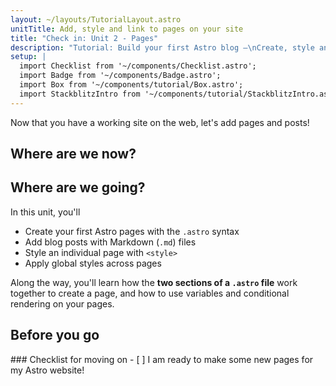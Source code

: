 ```yaml
---
layout: ~/layouts/TutorialLayout.astro
unitTitle: Add, style and link to pages on your site
title: "Check in: Unit 2 - Pages"
description: "Tutorial: Build your first Astro blog —\nCreate, style and link to pages posts on your site"
setup: |
  import Checklist from '~/components/Checklist.astro';
  import Badge from '~/components/Badge.astro';
  import Box from '~/components/tutorial/Box.astro';
  import StackblitzIntro from '~/components/tutorial/StackblitzIntro.astro';
---
```

Now that you have a working site on the web, let's add pages and posts!

## Where are we now?

<StackblitzIntro tree="withastro/blog-tutorial-demo/tree/unit-2/start"/>

## Where are we going?

In this unit, you'll
- Create your first Astro pages with the `.astro` syntax
- Add blog posts with Markdown (`.md`) files
- Style an individual page with `<style>` 
- Apply global styles across pages

 Along the way, you'll learn how the **two sections of a `.astro` file**  work together to create a page, and how to use variables and conditional rendering on your pages.
 

<!-- ### Anatomy of an Astro file

astro title="src/pages/a-typical-astro-file.astro"
--- 
// Astro Script (frontmatter) 
// Written in JavaScript/TypeScript
// used for imports, variables, functions…
--- -->
<!-- Astro Template (body) -->  
<!-- Written in Astro (HTML with additional JSX-like features) -->
<!-- contains HTML elements, components, JX/JSX espressions -->

<!--
[.astro file example image, annotated - CAN WE GET A HIPPO SAMPLE WITH THE NEW CODE COMMENTS??]
-->

## Before you go

<Box icon="check-list">
### Checklist for moving on

<Checklist>
- [ ] I am ready to make some new pages for my Astro website!
</Checklist>
</Box>
